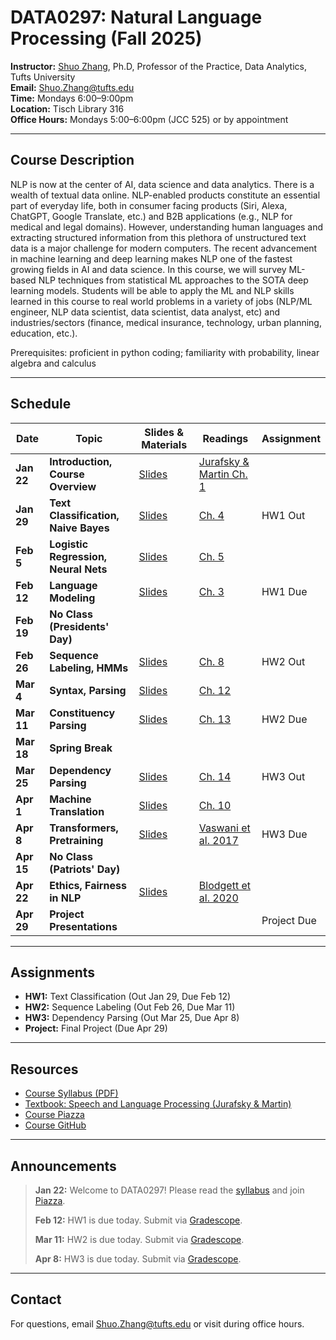 # DATA0297: Natural Language Processing (Fall 2025)

**Instructor:** [Shuo Zhang](https://as.tufts.edu/dataanalytics/people/faculty/shuo-zhang), Ph.D, Professor of the Practice, Data Analytics, Tufts University     
**Email:** [Shuo.Zhang@tufts.edu](mailto:Shuo.Zhang@tufts.edu)  
**Time:** Mondays 6:00–9:00pm  
**Location:** Tisch Library 316   
**Office Hours:** Mondays 5:00–6:00pm (JCC 525) or by appointment

---

## Course Description

NLP is now at the center of AI, data science and data analytics. There is a wealth of textual data online. NLP-enabled products constitute an essential part of everyday life, both in consumer facing products (Siri, Alexa, ChatGPT, Google Translate, etc.) and B2B applications (e.g., NLP for medical and legal domains). However, understanding human languages and extracting structured information from this plethora of unstructured text data is a major challenge for modern computers. The recent advancement in machine learning and deep learning makes NLP one of the fastest growing fields in AI and data science. In this course, we will survey ML-based NLP techniques from statistical ML approaches to the SOTA deep learning models. Students will be able to apply the ML and NLP skills learned in this course to real world problems in a variety of jobs (NLP/ML engineer, NLP data scientist, data scientist, data analyst, etc) and industries/sectors (finance, medical insurance, technology, urban planning, education, etc.). 

Prerequisites: proficient in python coding; familiarity with probability, linear algebra and calculus

---

## Schedule

| Date       | Topic                                   | Slides & Materials                                                                 | Readings                                                                 | Assignment      |
|------------|-----------------------------------------|------------------------------------------------------------------------------------|--------------------------------------------------------------------------|-----------------|
| **Jan 22** | **Introduction, Course Overview**           | [Slides](https://shuozio.notion.site/Intro-1-22-24-2e2e2e2e2e2e2e2e2e2e2e2e2e2e2e2e) | [Jurafsky & Martin Ch. 1](https://web.stanford.edu/~jurafsky/slp3/1.pdf) |                 |
| **Jan 29** | **Text Classification, Naive Bayes**        | [Slides](https://shuozio.notion.site/Text-Classification-1-29-24-2e2e2e2e2e2e2e2e2e2e2e2e2e2e2e2e) | [Ch. 4](https://web.stanford.edu/~jurafsky/slp3/4.pdf)                   | HW1 Out         |
| **Feb 5**  | **Logistic Regression, Neural Nets**        | [Slides](https://shuozio.notion.site/Logistic-Regression-2-5-24-2e2e2e2e2e2e2e2e2e2e2e2e2e2e2e2e) | [Ch. 5](https://web.stanford.edu/~jurafsky/slp3/5.pdf)                   |                 |
| **Feb 12** | **Language Modeling**                       | [Slides](https://shuozio.notion.site/Language-Modeling-2-12-24-2e2e2e2e2e2e2e2e2e2e2e2e2e2e2e2e) | [Ch. 3](https://web.stanford.edu/~jurafsky/slp3/3.pdf)                   | HW1 Due         |
| **Feb 19** | **No Class (Presidents' Day)**              |                                                                                    |                                                                          |                 |
| **Feb 26** | **Sequence Labeling, HMMs**                 | [Slides](https://shuozio.notion.site/Sequence-Labeling-2-26-24-2e2e2e2e2e2e2e2e2e2e2e2e2e2e2e2e) | [Ch. 8](https://web.stanford.edu/~jurafsky/slp3/8.pdf)                   | HW2 Out         |
| **Mar 4**  | **Syntax, Parsing**                        | [Slides](https://shuozio.notion.site/Syntax-Parsing-3-4-24-2e2e2e2e2e2e2e2e2e2e2e2e2e2e2e2e) | [Ch. 12](https://web.stanford.edu/~jurafsky/slp3/12.pdf)                 |                 |
| **Mar 11** | **Constituency Parsing**                    | [Slides](https://shuozio.notion.site/Constituency-Parsing-3-11-24-2e2e2e2e2e2e2e2e2e2e2e2e2e2e2e2e) | [Ch. 13](https://web.stanford.edu/~jurafsky/slp3/13.pdf)                 | HW2 Due         |
| **Mar 18** | **Spring Break**                            |                                                                                    |                                                                          |                 |
| **Mar 25** | **Dependency Parsing**                      | [Slides](https://shuozio.notion.site/Dependency-Parsing-3-25-24-2e2e2e2e2e2e2e2e2e2e2e2e2e2e2e2e) | [Ch. 14](https://web.stanford.edu/~jurafsky/slp3/14.pdf)                 | HW3 Out         |
| **Apr 1**  | **Machine Translation**                     | [Slides](https://shuozio.notion.site/Machine-Translation-4-1-24-2e2e2e2e2e2e2e2e2e2e2e2e2e2e2e2e) | [Ch. 10](https://web.stanford.edu/~jurafsky/slp3/10.pdf)                 |                 |
| **Apr 8**  | **Transformers, Pretraining**               | [Slides](https://shuozio.notion.site/Transformers-4-8-24-2e2e2e2e2e2e2e2e2e2e2e2e2e2e2e2e) | [Vaswani et al. 2017](https://arxiv.org/abs/1706.03762)                  | HW3 Due         |
| **Apr 15** | **No Class (Patriots' Day)**                |                                                                                    |                                                                          |                 |
| **Apr 22** | **Ethics, Fairness in NLP**                 | [Slides](https://shuozio.notion.site/Ethics-Fairness-4-22-24-2e2e2e2e2e2e2e2e2e2e2e2e2e2e2e2e) | [Blodgett et al. 2020](https://aclanthology.org/2020.acl-main.485/)      |                 |
| **Apr 29** | **Project Presentations**                   |                                                                                    |                                                                          | Project Due     |

---

## Assignments

- **HW1:** Text Classification (Out Jan 29, Due Feb 12)
- **HW2:** Sequence Labeling (Out Feb 26, Due Mar 11)
- **HW3:** Dependency Parsing (Out Mar 25, Due Apr 8)
- **Project:** Final Project (Due Apr 29)

---

## Resources

- [Course Syllabus (PDF)](https://shuozio.notion.site/Syllabus-2e2e2e2e2e2e2e2e2e2e2e2e2e2e2e2e)
- [Textbook: Speech and Language Processing (Jurafsky & Martin)](https://web.stanford.edu/~jurafsky/slp3/)
- [Course Piazza](https://piazza.com/tufts/spring2024/data0297)
- [Course GitHub](https://github.com/data0297/nlp)

---

## Announcements

> **Jan 22:** Welcome to DATA0297! Please read the [syllabus](https://shuozio.notion.site/Syllabus-2e2e2e2e2e2e2e2e2e2e2e2e2e2e2e2e) and join [Piazza](https://piazza.com/tufts/spring2024/data0297).
> 
> **Feb 12:** HW1 is due today. Submit via [Gradescope](https://www.gradescope.com/).
> 
> **Mar 11:** HW2 is due today. Submit via [Gradescope](https://www.gradescope.com/).
> 
> **Apr 8:** HW3 is due today. Submit via [Gradescope](https://www.gradescope.com/).

---

## Contact

For questions, email [Shuo.Zhang@tufts.edu](mailto:Shuo.Zhang@tufts.edu) or visit during office hours. 
